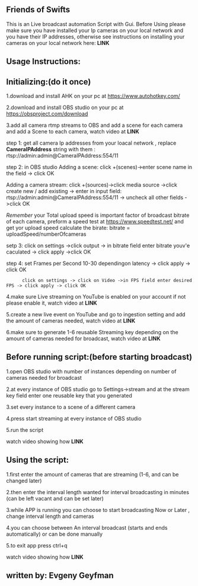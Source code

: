 Friends of Swifts 
------------------------

This is an Live broadcast automation Script with Gui.
Before Using please make sure you have installed your Ip cameras on your local network and you have their IP addresses,
otherwise see instructions on installing your cameras on your local network here: __LINK__

Usage Instructions:
----------------------
Initializing:(do it once)
----------------------
1.download and install AHK on your pc at https://www.autohotkey.com/ 

2.download and install OBS studio on your pc at https://obsproject.com/download 

3.add all camera rtmp streams to OBS and add a scene for each camera and add a Scene to each camera, watch video at __LINK__ 
  
  step 1: get all camera Ip addresses from your loacal network , replace __CameraIPAddress__ string with them : rtsp://admin:admin@CameraIPAddress:554/11
  
  step 2: in OBS studio
  Adding a scene: click +(scenes)->enter scene name in the field -> click OK
  
  Adding a camera stream: click +(sources)->click media source ->click create new / add existing ->
  enter in input field: rtsp://admin:admin@CameraIPAddress:554/11 -> uncheck all other fields ->click OK
  
  _Remember_ your Total upload speed is important factor of broadcast bitrate of each camera, preform a speed test at https://www.speedtest.net/ and get yor upload speed
  calculate the birate: bitrate = uploadSpeed/numberOfcameras
  
  setp 3: click on settings ->click output -> in bitrate field enter bitrate youv'e caculated -> click apply ->click OK
		  
  step 4: set Frames per Second 10-30 dependingon latency -> click apply -> click OK
  
		  click on settings -> click on Video ->in FPS field enter desired FPS -> click apply -> click OK
			

4.make sure Live streaming on YouTube is enabled on your account if not please enable it, watch video at __LINK__ 

5.create a new live event on YouTube and go to ingestion setting and add the amount of cameras needed, watch video at __LINK__ 

6.make sure to generate 1-6 reusable Streaming key depending on the amount of cameras needed for broadcast, watch video at __LINK__ 


Before running script:(before starting broadcast)
----------------------
1.open OBS studio with number of instances depending on number of cameras needed for broadcast

2.at every instance of OBS studio go to Settings->stream and at the stream key field enter one reusable key that you generated

3.set every instance to a scene of a different camera

4.press start streaming at every instance of OBS studio

5.run the script 

watch video showing how __LINK__

Using the script:
----------------------
1.first enter the amount of cameras that are streaming (1-6, and can be changed later)

2.then enter the interval length wanted for interval broadcasting in minutes (can be left vacant and can be set later)

3.while APP is running you can choose to start broadcasting Now or Later , change interval length and cameras

4.you can choose between An interval broadcast (starts and ends automatically) or can be done manually

5.to exit app press ctrl+q

watch video showing how __LINK__

written by: Evgeny Geyfman
-----------------------


